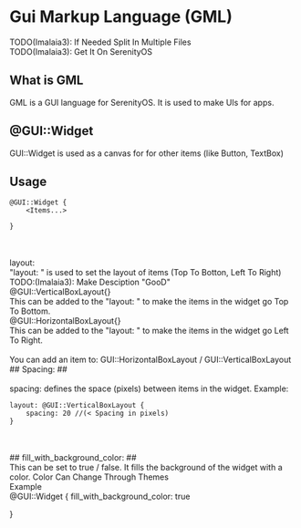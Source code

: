 # Gui Markup Language (GML) #

TODO(Imalaia3): If Needed Split In Multiple Files
<br>
TODO(Imalaia3): Get It On SerenityOS 


## What is GML ##
GML is a GUI language for SerenityOS. It is used to make UIs for apps.




## @GUI::Widget ##
GUI::Widget is used as a canvas for for other items (like Button, TextBox)
<br>
## Usage ##
    @GUI::Widget {
        <Items...>
    
    }

<br>
<br>
layout:
<br>
"layout: " is used to set the layout of items (Top To Botton, Left To Right)
<br>
TODO:(Imalaia3): Make Desciption "GooD"
<br>
@GUI::VerticalBoxLayout{}
<br>
This can be added to the "layout: " to make the items in the widget go Top To Bottom.
<br>
@GUI::HorizontalBoxLayout{}
<br>
This can be added to the "layout: " to make the items in the widget go Left To Right.
<br>
<br>
You can add an item to: GUI::HorizontalBoxLayout / GUI::VerticalBoxLayout
<br>
## Spacing: ##
<br>
<br>
spacing: <number> defines the space (pixels) between items in the widget. Example:
    
    layout: @GUI::VerticalBoxLayout {
        spacing: 20 //(< Spacing in pixels)
    }

<br>
<br>
## fill_with_background_color: ##
<br>
This can be set to true / false. It fills the background of the widget with a color. Color Can Change Through Themes
<br>
Example
<br>
    @GUI::Widget {
        fill_with_background_color: true

}
